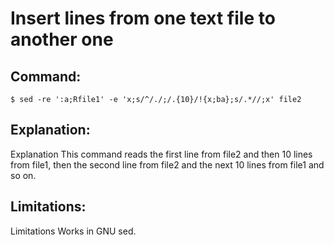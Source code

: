 # Insert lines from one text file to another one

## Command:
```
$ sed -re ':a;Rfile1' -e 'x;s/^/./;/.{10}/!{x;ba};s/.*//;x' file2
```

## Explanation:
Explanation
This command reads the first line from file2 and then 10 lines from file1, then the second line from file2 and the next 10 lines from file1 and so on.

## Limitations:
Limitations
Works in GNU sed.

